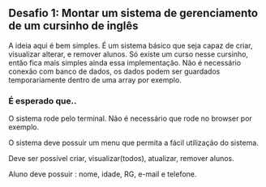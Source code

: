 ## Desafio 1: Montar um sistema de gerenciamento de um cursinho de inglês

A ideia aqui é bem simples. É um sistema básico que seja capaz de criar, visualizar alterar, e remover alunos. Só existe um curso nesse cursinho, então fica mais simples ainda essa implementação. Não é necessário conexão com banco de dados, os dados podem ser guardados temporariamente dentro de uma array por exemplo.

### É esperado que..

O sistema rode pelo terminal. Não é necessário que rode no browser por exemplo.

O sistema deve possuir um menu que permita a fácil utilização do sistema.

Deve ser possível criar, visualizar(todos), atualizar, remover alunos.

Aluno deve possuir : nome, idade, RG, e-mail e telefone.

